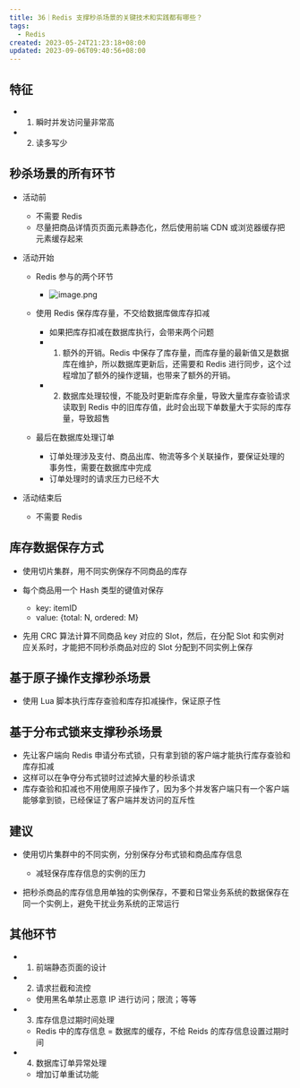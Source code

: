 ```yaml
---
title: 36｜Redis 支撑秒杀场景的关键技术和实践都有哪些？
tags:
  - Redis
created: 2023-05-24T21:23:18+08:00
updated: 2023-09-06T09:40:56+08:00
---
```


## 特征

- 1. 瞬时并发访问量非常高
- 2. 读多写少

## 秒杀场景的所有环节

- 活动前

  - 不需要 Redis
  - 尽量把商品详情页页面元素静态化，然后使用前端 CDN 或浏览器缓存把元素缓存起来

- 活动开始

  - Redis 参与的两个环节
    - ![image.png](https://cdn.jsdelivr.net/gh/11ze/static/images/redis-36-1.png)

  - 使用 Redis 保存库存量，不交给数据库做库存扣减

    - 如果把库存扣减在数据库执行，会带来两个问题
    - 1. 额外的开销。Redis 中保存了库存量，而库存量的最新值又是数据库在维护，所以数据库更新后，还需要和 Redis 进行同步，这个过程增加了额外的操作逻辑，也带来了额外的开销。
    - 2. 数据库处理较慢，不能及时更新库存余量，导致大量库存查验请求读取到 Redis 中的旧库存值，此时会出现下单数量大于实际的库存量，导致超售

  - 最后在数据库处理订单

    - 订单处理涉及支付、商品出库、物流等多个关联操作，要保证处理的事务性，需要在数据库中完成
    - 订单处理时的请求压力已经不大

- 活动结束后

  - 不需要 Redis

## 库存数据保存方式

- 使用切片集群，用不同实例保存不同商品的库存
- 每个商品用一个 Hash 类型的键值对保存

  - key: itemID
  - value: {total: N, ordered: M}

- 先用 CRC 算法计算不同商品 key 对应的 Slot，然后，在分配 Slot 和实例对应关系时，才能把不同秒杀商品对应的 Slot 分配到不同实例上保存

## 基于原子操作支撑秒杀场景

- 使用 Lua 脚本执行库存查验和库存扣减操作，保证原子性

## 基于分布式锁来支撑秒杀场景

- 先让客户端向 Redis 申请分布式锁，只有拿到锁的客户端才能执行库存查验和库存扣减
- 这样可以在争夺分布式锁时过滤掉大量的秒杀请求
- 库存查验和扣减也不用使用原子操作了，因为多个并发客户端只有一个客户端能够拿到锁，已经保证了客户端并发访问的互斥性

## 建议

- 使用切片集群中的不同实例，分别保存分布式锁和商品库存信息

  - 减轻保存库存信息的实例的压力

- 把秒杀商品的库存信息用单独的实例保存，不要和日常业务系统的数据保存在同一个实例上，避免干扰业务系统的正常运行

## 其他环节

- 1. 前端静态页面的设计
- 2. 请求拦截和流控

  - 使用黑名单禁止恶意 IP 进行访问；限流；等等

- 3. 库存信息过期时间处理

  - Redis 中的库存信息 = 数据库的缓存，不给 Reids 的库存信息设置过期时间

- 4. 数据库订单异常处理

  - 增加订单重试功能
